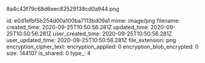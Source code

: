8a4c43f79c68d6eec82529138cd0a944.png

id: e0d1efbf5b254d00a100ba7113bd09a1
mime: image/png
filename: 
created_time: 2020-09-25T10:50:56.281Z
updated_time: 2020-09-25T10:50:56.281Z
user_created_time: 2020-09-25T10:50:56.281Z
user_updated_time: 2020-09-25T10:50:56.281Z
file_extension: png
encryption_cipher_text: 
encryption_applied: 0
encryption_blob_encrypted: 0
size: 144107
is_shared: 0
type_: 4